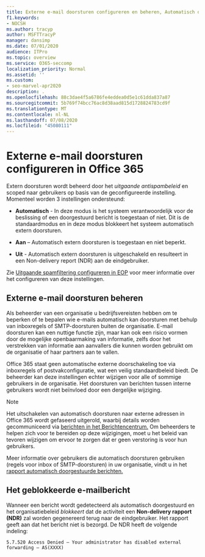 ```yaml
---
title: Externe e-mail doorsturen configureren en beheren, Automatisch doorsturen, 5.7.520 Access Denied, uitschakelen van extern doorsturen, Uw beheerder heeft extern doorsturen uitgeschakeld, uitgaand antispambeleid
f1.keywords:
- NOCSH
ms.author: tracyp
author: MSFTTracyP
manager: dansimp
ms.date: 07/01/2020
audience: ITPro
ms.topic: overview
ms.service: O365-seccomp
localization_priority: Normal
ms.assetid: ''
ms.custom:
- seo-marvel-apr2020
description: .
ms.openlocfilehash: 88c3dae4f5a6786fe4eddea0d5e1c61dda837a87
ms.sourcegitcommit: 5b769f74bcc76ac8d38aad815d1728824783cd9f
ms.translationtype: MT
ms.contentlocale: nl-NL
ms.lasthandoff: 07/08/2020
ms.locfileid: "45080111"
---
```

# <a name="configuring-external-email-forwarding-in-office-365"></a>Externe e-mail doorsturen configureren in Office 365

Extern doorsturen wordt beheerd door het *uitgaande antispambeleid* en scoped naar gebruikers op basis van de geconfigureerde instelling. Momenteel worden 3 instellingen ondersteund:

- **Automatisch** - In deze modus is het systeem verantwoordelijk voor de beslissing of een doorgestuurd bericht is toegestaan of niet.  Dit is de standaardmodus en in deze modus blokkeert het systeem automatisch extern doorsturen.

- **Aan** – Automatisch extern doorsturen is toegestaan en niet beperkt.

- **Uit** - Automatisch extern doorsturen is uitgeschakeld en resulteert in een Non-delivery report (NDR) aan de eindgebruiker.

Zie [Uitgaande spamfiltering configureren in EOP](https://docs.microsoft.com/microsoft-365/security/office-365-security/configure-the-outbound-spam-policy?view=o365-worldwide) voor meer informatie over het configureren van deze instellingen.

## <a name="controlling-external-email-forwarding"></a>Externe e-mail doorsturen beheren

Als beheerder van een organisatie u bedrijfsvereisten hebben om te beperken of te bepalen wie e-mails automatisch kan doorsturen met behulp van inboxregels of SMTP-doorsturen buiten de organisatie. E-mail doorsturen kan een nuttige functie zijn, maar kan ook een risico vormen door de mogelijke openbaarmaking van informatie, zelfs door het verstrekken van informatie aan aanvallers die kunnen worden gebruikt om de organisatie of haar partners aan te vallen.

Office 365 staat geen automatische externe doorschakeling toe via inboxregels of postvakconfiguratie, wat een veilig standaardbeleid biedt. De beheerder kan deze instellingen echter wijzigen voor alle of sommige gebruikers in de organisatie. Het doorsturen van berichten tussen interne gebruikers wordt niet beïnvloed door een dergelijke wijziging.

> [!NOTE]
> Het uitschakelen van automatisch doorsturen naar externe adressen in Office 365 wordt gefaseerd uitgerold, waarbij details worden gecommuniceerd via [berichten in het Berichtencentrum.](https://admin.microsoft.com/Adminportal/Home?source=applauncher&ref=/MessageCenter) Om beheerders te helpen zich voor te bereiden op deze wijzigingen, moet u het beleid van tevoren wijzigen om ervoor te zorgen dat er geen verstoring is voor hun gebruikers.

Meer informatie over gebruikers die automatisch doorsturen gebruiken (regels voor inbox of SMTP-doorsturen) in uw organisatie, vindt u in het [rapport automatisch doorgestuurde berichten.](https://docs.microsoft.com/microsoft-365/security/office-365-security/mfi-auto-forwarded-messages-report?view=o365-worldwide)

## <a name="the-blocked-email-forwarding-message"></a>Het geblokkeerde e-mailbericht

Wanneer een bericht wordt gedetecteerd als automatisch doorgestuurd en het organisatiebeleid *blokkeert* dat de activiteit een **Non-delivery rapport (NDR)** zal worden gegenereerd terug naar de eindgebruiker. Het rapport geeft aan dat het bericht niet is bezorgd. De NDR heeft de volgende indeling: 

`5.7.520 Access Denied – Your administrator has disabled external forwarding – AS(XXXX)`
